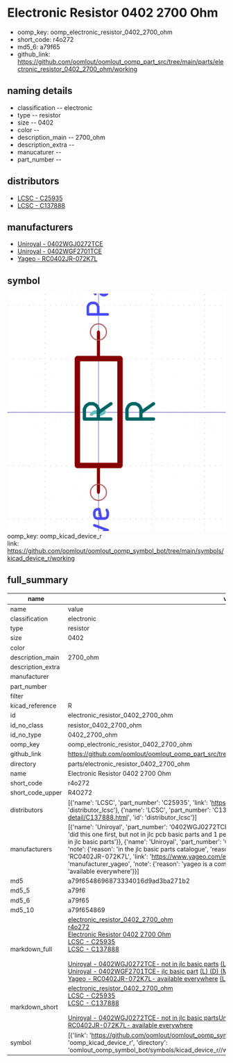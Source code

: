 # Electronic Resistor 0402 2700 Ohm

  
* oomp_key: oomp_electronic_resistor_0402_2700_ohm 
* short_code: r4o272
* md5_6: a79f65  
* github_link: https://github.com/oomlout/oomlout_oomp_part_src/tree/main/parts/electronic_resistor_0402_2700_ohm/working  
## naming details
* classification -- electronic
* type -- resistor
* size -- 0402
* color -- 
* description_main -- 2700_ohm
* description_extra -- 
* manucaturer -- 
* part_number -- 

## distributors
* [LCSC - C25935](https://lcsc.com/product-detail/C25935.html)  
* [LCSC - C137888](https://lcsc.com/product-detail/C137888.html)  

## manufacturers
* [Uniroyal - 0402WGJ0272TCE]()  
* [Uniroyal - 0402WGF2701TCE]()  
* [Yageo - RC0402JR-072K7L](https://www.yageo.com/en/Chart/Download/pdf/RC0402JR-072K7L)  

## symbol

![](symbol/0/working/working_600.png)  
oomp_key: oomp_kicad_device_r  
link: https://github.com/oomlout/oomlout_oomp_symbol_bot/tree/main/symbols/kicad_device_r/working  


## full_summary
| name | value | 
| --- | --- | 
| name | value | 
| classification | electronic | 
| type | resistor | 
| size | 0402 | 
| color |  | 
| description_main | 2700_ohm | 
| description_extra |  | 
| manufacturer |  | 
| part_number |  | 
| filter |  | 
| kicad_reference | R | 
| id | electronic_resistor_0402_2700_ohm | 
| id_no_class | resistor_0402_2700_ohm | 
| id_no_type | 0402_2700_ohm | 
| oomp_key | oomp_electronic_resistor_0402_2700_ohm | 
| github_link | https://github.com/oomlout/oomlout_oomp_part_src/tree/main/parts/electronic_resistor_0402_2700_ohm/working | 
| directory | parts/electronic_resistor_0402_2700_ohm | 
| name | Electronic Resistor 0402 2700 Ohm | 
| short_code | r4o272 | 
| short_code_upper | R4O272 | 
| distributors | [{'name': 'LCSC', 'part_number': 'C25935', 'link': 'https://lcsc.com/product-detail/C25935.html', 'id': 'distributor_lcsc'}, {'name': 'LCSC', 'part_number': 'C137888', 'link': 'https://lcsc.com/product-detail/C137888.html', 'id': 'distributor_lcsc'}] | 
| manufacturers | [{'name': 'Uniroyal', 'part_number': '0402WGJ0272TCE', 'link': '', 'id': 'manufacturer_uniroyal', 'note': {'reason': 'did this one first, but not in jlc pcb basic parts and 1 percent are and they are the same price', 'reason_short': 'not in jlc basic parts'}}, {'name': 'Uniroyal', 'part_number': '0402WGF2701TCE', 'link': '', 'id': 'manufacturer_uniroyal', 'note': {'reason': 'in the jlc basic parts catalogue', 'reason_short': 'jlc basic part'}}, {'name': 'Yageo', 'part_number': 'RC0402JR-072K7L', 'link': 'https://www.yageo.com/en/Chart/Download/pdf/RC0402JR-072K7L', 'id': 'manufacturer_yageo', 'note': {'reason': 'yageo is a commonly cross referenced part number', 'reason_short': 'available everywhere'}}] | 
| md5 | a79f6548696873334016d9ad3ba271b2 | 
| md5_5 | a79f6 | 
| md5_6 | a79f65 | 
| md5_10 | a79f654869 | 
| markdown_full | [electronic_resistor_0402_2700_ohm](https://github.com/oomlout/oomlout_oomp_part_src/tree/main/parts/electronic_resistor_0402_2700_ohm/working)<br>[r4o272](https://github.com/oomlout/oomlout_oomp_part_src/tree/main/parts/electronic_resistor_0402_2700_ohm/working)<br>[Electronic Resistor 0402 2700 Ohm](https://github.com/oomlout/oomlout_oomp_part_src/tree/main/parts/electronic_resistor_0402_2700_ohm/working)<br>[LCSC - C25935<br>](https://lcsc.com/product-detail/C25935.html)[LCSC - C137888<br>](https://lcsc.com/product-detail/C137888.html)<br>[Uniroyal - 0402WGJ0272TCE- not in jlc basic parts]() [(L)  ](https://www.lcsc.com/search?q=0402WGJ0272TCE)[(D)  ](https://www.digikey.com/en/products?keywords=0402WGJ0272TCE)[(M)  ](https://www.mouser.com/Search/Refine?Keyword=0402WGJ0272TCE)[(N)  ](https://www.newark.com/search?st=0402WGJ0272TCE)[(SZ)  ](https://so.szlcsc.com/global.html?k=0402WGJ0272TCE)<br>[Uniroyal - 0402WGF2701TCE- jlc basic part]() [(L)  ](https://www.lcsc.com/search?q=0402WGF2701TCE)[(D)  ](https://www.digikey.com/en/products?keywords=0402WGF2701TCE)[(M)  ](https://www.mouser.com/Search/Refine?Keyword=0402WGF2701TCE)[(N)  ](https://www.newark.com/search?st=0402WGF2701TCE)[(SZ)  ](https://so.szlcsc.com/global.html?k=0402WGF2701TCE)<br>[Yageo - RC0402JR-072K7L- available everywhere](https://www.yageo.com/en/Chart/Download/pdf/RC0402JR-072K7L) [(L)  ](https://www.lcsc.com/search?q=RC0402JR-072K7L)[(D)  ](https://www.digikey.com/en/products?keywords=RC0402JR-072K7L)[(M)  ](https://www.mouser.com/Search/Refine?Keyword=RC0402JR-072K7L)[(N)  ](https://www.newark.com/search?st=RC0402JR-072K7L)[(SZ)  ](https://so.szlcsc.com/global.html?k=RC0402JR-072K7L)<br> | 
| markdown_short | [electronic_resistor_0402_2700_ohm](https://github.com/oomlout/oomlout_oomp_part_src/tree/main/parts/electronic_resistor_0402_2700_ohm/working)<br>[LCSC - C25935<br>](https://lcsc.com/product-detail/C25935.html)[LCSC - C137888<br>](https://lcsc.com/product-detail/C137888.html)<br>[Uniroyal - 0402WGJ0272TCE- not in jlc basic parts]()[Uniroyal - 0402WGF2701TCE- jlc basic part]()[Yageo - RC0402JR-072K7L- available everywhere](https://www.yageo.com/en/Chart/Download/pdf/RC0402JR-072K7L) | 
| symbol | [{'link': 'https://github.com/oomlout/oomlout_oomp_symbol_bot/tree/main/symbols/kicad_device_r', 'oomp_key': 'oomp_kicad_device_r', 'directory': 'oomlout_oomp_symbol_bot/symbols/kicad_device_r//working/working.kicad_sym'}] | 

